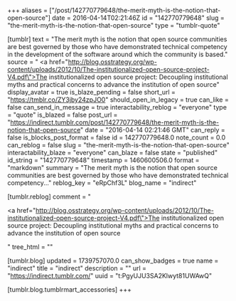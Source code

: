+++
aliases = ["/post/142770779648/the-merit-myth-is-the-notion-that-open-source"]
date = 2016-04-14T02:21:46Z
id = "142770779648"
slug = "the-merit-myth-is-the-notion-that-open-source"
type = "tumblr-quote"

[tumblr]
text = "The merit myth is the notion that open source communities are best governed by those who have demonstrated technical competency in the development of the software around which the community is based."
source = " <a href=\"http://blog.osstrategy.org/wp-content/uploads/2012/10/The-institutionalized-open-source-project-V4.pdf\">The institutionalized open source project: Decoupling institutional myths and practical concerns to advance the institution of open source</a>"
display_avatar = true
is_blaze_pending = false
short_url = "https://tmblr.co/ZY3jby24zpJO0"
should_open_in_legacy = true
can_like = false
can_send_in_message = true
interactability_reblog = "everyone"
type = "quote"
is_blazed = false
post_url = "https://indirect.tumblr.com/post/142770779648/the-merit-myth-is-the-notion-that-open-source"
date = "2016-04-14 02:21:46 GMT"
can_reply = false
is_blocks_post_format = false
id = 142770779648.0
note_count = 0.0
can_reblog = false
slug = "the-merit-myth-is-the-notion-that-open-source"
interactability_blaze = "everyone"
can_blaze = false
state = "published"
id_string = "142770779648"
timestamp = 1460600506.0
format = "markdown"
summary = "The merit myth is the notion that open source communities are best governed by those who have demonstrated technical competency..."
reblog_key = "eRpChf3L"
blog_name = "indirect"

[tumblr.reblog]
comment = "<p><a href=\"http://blog.osstrategy.org/wp-content/uploads/2012/10/The-institutionalized-open-source-project-V4.pdf\">The institutionalized open source project: Decoupling institutional myths and practical concerns to advance the institution of open source</a></p>"
tree_html = ""

[tumblr.blog]
updated = 1739757070.0
can_show_badges = true
name = "indirect"
title = "indirect"
description = ""
url = "https://indirect.tumblr.com/"
uuid = "t:PgyUJU3SA2Klwyt81UWAwQ"

[tumblr.blog.tumblrmart_accessories]
+++
